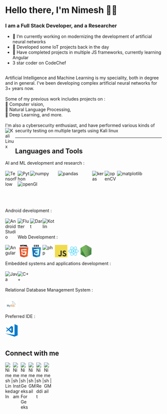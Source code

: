 # Hello there, I'm Nimesh  👨‍💻

### I am a Full Stack Developer, and a Researcher
- 🔭 I’m currently working on modernizing the development of artificial neural networks
- 🦖 Developed some IoT projects back in the day
- 🌱 Have completed projects in multiple JS frameworks, currently learning Angular
- 3 star coder on CodeChef 

<br>
Artificial Intelligence and Machine Learning is my speciality, both in degree and in general. I've been developing complex artificial neural networks for 3+ years now.  <br>
<br>
Some of my previous work includes projects on :<br>
      🥇 Computer vision,<br>
      🥈 Natural Language Processing,<br>
      🥉 Deep Learning, and more.

<br>
<br>
I'm also a cybersecurity enthusiast, and have performed various kinds of security testing on multiple targets using Kali linux<img align="left" alt="Kali Linux" width="32px" src="https://img.icons8.com/color/2x/kali-linux.png">

<br>

***

## Languages and Tools
AI and ML development and research :
<br>
<br>
<img align="left" alt="TensorFlow" width="40px" src="https://img.icons8.com/color/2x/tensorflow.png">
<img align="left" alt="Python" width="40px" src="https://img.icons8.com/color/72/python.png">
<img align="left" alt="numpy" width="90px" src="https://upload.wikimedia.org/wikipedia/commons/thumb/3/31/NumPy_logo_2020.svg/640px-NumPy_logo_2020.svg.png">
<img align="left" alt="pandas" width="110px" src="https://www.kindpng.com/picc/m/574-5747046_python-pandas-logo-transparent-hd-png-download.png">
<img align="left" alt="keras" width="40px" src="https://upload.wikimedia.org/wikipedia/commons/thumb/a/ae/Keras_logo.svg/512px-Keras_logo.svg.png">
<img align="left" alt="openCV" width="40px" src="https://pics.freeicons.io/uploads/icons/png/2084117441551941714-512.png">
<img align="left" alt="matplotlib" width="120px" src="https://matplotlib.org/3.1.1/_static/logo2_compressed.svg">
<br>
<br>
<img align="left" alt="openGl" width="90px" src="https://pics.freeicons.io/uploads/icons/png/6991391551551941714-512.png"><br>
<br>
<br>
<br>
<br>
Android development :
<br>
<br>
<img align="left" alt="Android Studio" width="40px" src="https://2.bp.blogspot.com/-tzm1twY_ENM/XlCRuI0ZkRI/AAAAAAAAOso/BmNOUANXWxwc5vwslNw3WpjrDlgs9PuwQCLcBGAsYHQ/s1600/pasted%2Bimage%2B0.png">
<img align="left" alt="Flutter" width="40px" src="https://img.icons8.com/color/72/flutter.png">
<img align="left" alt="Dart" width="40px" src="https://img.icons8.com/color/2x/dart.png">
<img align="left" alt="Kotlin" width="40px" src="https://img.icons8.com/color/72/kotlin.png">
<br><br><br>
Web Development :
<br>
<br>
<img align="left" alt="Angular" width="40px" src="https://img.icons8.com/color/72/angularjs.png">
<img align="left" alt="HTML5" width="40px" src="https://raw.githubusercontent.com/github/explore/80688e429a7d4ef2fca1e82350fe8e3517d3494d/topics/html/html.png">
<img align="left" alt="CSS" width="40px" src="https://raw.githubusercontent.com/github/explore/80688e429a7d4ef2fca1e82350fe8e3517d3494d/topics/css/css.png">
<img align="left" alt="php" width="40px" src="https://img.icons8.com/officel/2x/php-logo.png">
<img align="left" alt="JavaScript" width="40px"  src="https://raw.githubusercontent.com/github/explore/80688e429a7d4ef2fca1e82350fe8e3517d3494d/topics/javascript/javascript.png">
<img align="left" alt="React" width="40px" src="https://raw.githubusercontent.com/github/explore/80688e429a7d4ef2fca1e82350fe8e3517d3494d/topics/react/react.png">
<img align="left" alt="Node.js" width="40px"  src="https://raw.githubusercontent.com/github/explore/80688e429a7d4ef2fca1e82350fe8e3517d3494d/topics/nodejs/nodejs.png">
<br><br><br>
Embedded systems and applications development :
<br>
<br>
<img align="left" alt="Java" width="40px" src="https://img.icons8.com/color/72/java-coffee-cup-logo.png">
<img align="left" alt="C++" width="40px" src="https://img.icons8.com/color/72/c-plus-plus-logo.png">
<br><br><br>
Relational Database Management System :
<br>
<br>
<img align="left" alt="MySQL" width="40px" src="https://raw.githubusercontent.com/github/explore/80688e429a7d4ef2fca1e82350fe8e3517d3494d/topics/mysql/mysql.png">
<br><br><br>
Preferred IDE :
<br>
<br>
<img align="left" alt="Visual Studio Code" width="40px"  src="https://raw.githubusercontent.com/github/explore/80688e429a7d4ef2fca1e82350fe8e3517d3494d/topics/visual-studio-code/visual-studio-code.png">
<br>
<br>
<br>
<!--
## My GitHub stats
<img align="centre" src="https://github-readme-stats.vercel.app/api?username=Nimesh-Srivastava&count_private=true&show_icons=true&theme=dark&hide_title=true">

<br>

<img align="centre" src="https://github-readme-stats.vercel.app/api/top-langs/?username=Nimesh-Srivastava&layout=compact">

<br>
<br>
-->

## Connect with me 
[<img align="left" alt="Nimesh | LinkedIn" width="25px" src="https://img.icons8.com/fluent/72/linkedin.png">](https://www.linkedin.com/in/nimesh-srivastava-927b56129)
[<img align="left" alt="Nimesh | Instagram" width="25px" src="https://img.icons8.com/fluent/72/instagram-new.png">](https://www.instagram.com/nimesh_srivastava/)
[<img align="left" alt="Nimesh | GeeksForGeeks" width="25px" src="https://img.icons8.com/color/452/GeeksforGeeks.png">](https://auth.geeksforgeeks.org/user/_nimesh_)
[<img align="left" alt="Nimesh | GMail" width="25px" src="https://cdn4.iconfinder.com/data/icons/free-colorful-icons/360/gmail.png">](nimeshsrivastava00@gmail.com)
[<img align="left" alt="Nimesh | Reddit" width="25px" src="https://cdn3.iconfinder.com/data/icons/2018-social-media-logotypes/1000/2018_social_media_popular_app_logo_reddit-512.png">](https://www.reddit.com/user/ZoneDeveloper)
[<img align="left" alt="Nimesh | GMail" width="25px" src="https://cdn3.iconfinder.com/data/icons/popular-services-brands-vol-2/512/discord-512.png">](http://discord.com/channels/Nimesh#4916)
